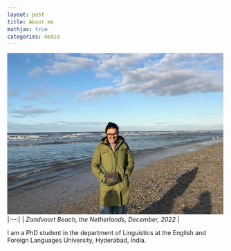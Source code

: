 ```yaml
---
layout: post
title: About me
mathjax: true
categories: media
---
```

![Netherlands](website_profile.jpg)
|:--:| 
| *Zandvoort Beach, the Netherlands, December, 2022* |

I am a PhD student in the department of Linguistics at the English and Foreign Languages University, Hyderabad, India. 
